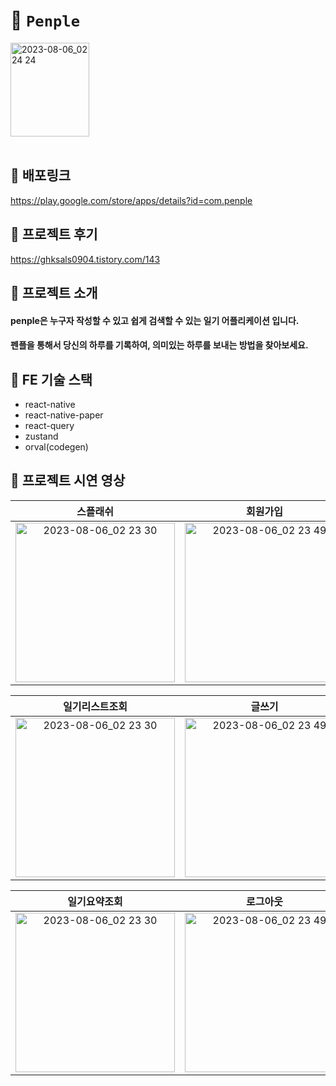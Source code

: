 # 📙 `Penple` 
<div align="left"><img width="50%" height="150px" alt="2023-08-06_02 24 24" src="https://github.com/JEONGHWANMIN/PenPle/assets/124568804/2845270c-a689-4b53-9b3e-a52325cbb162" align="center"></div>
<br/>

## 🌈 배포링크
https://play.google.com/store/apps/details?id=com.penple

## 🌈 프로젝트 후기 
https://ghksals0904.tistory.com/143

## 🌟 프로젝트 소개
#### penple은 누구자 작성할 수 있고 쉽게 검색할 수 있는 일기 어플리케이션 입니다.
#### 펜플을 통해서 당신의 하루를 기록하여, 의미있는 하루를 보내는 방법을 찾아보세요.

## 🌟 FE 기술 스택
- react-native
- react-native-paper
- react-query
- zustand
- orval(codegen)

## 🌟 프로젝트 시연 영상
  
스플래쉬|회원가입|로그인
:-:|:-:|:-:
<img width="255" alt="2023-08-06_02 23 30" src="https://github.com/JEONGHWANMIN/PenPle/assets/65848374/8781f647-2715-4868-8ca8-f7e0862c3324">|<img width="255" alt="2023-08-06_02 23 49" src="https://github.com/JEONGHWANMIN/PenPle/assets/65848374/cda40002-d001-48d2-8f8d-8d25d1f6ec74">| <img width="255" alt="2023-08-06_02 24 24" src="https://github.com/JEONGHWANMIN/PenPle/assets/65848374/05ca678c-d139-47db-8ef5-5c0994580a42">|

일기리스트조회|글쓰기|일기조회, 수정, 삭제
:-:|:-:|:-:
<img width="255" alt="2023-08-06_02 23 30" src="https://github.com/JEONGHWANMIN/PenPle/assets/65848374/8d995236-3125-446e-abd4-6a4705a2695e">|<img width="255" alt="2023-08-06_02 23 49" src="https://github.com/JEONGHWANMIN/PenPle/assets/65848374/3ab456d4-b435-4e02-ad39-6b2f3f3c60f4">| <img width="255" alt="2023-08-06_02 24 24" src="https://github.com/JEONGHWANMIN/PenPle/assets/65848374/6aec6398-6fa2-4aab-b94e-6f616f51e832">|

일기요약조회|로그아웃|회원탈퇴
:-:|:-:|:-:
<img width="255" alt="2023-08-06_02 23 30" src="https://github.com/JEONGHWANMIN/PenPle/assets/65848374/ed7ebf30-5ff2-465c-9a2e-58e3f03f5613">|<img width="255" alt="2023-08-06_02 23 49" src="https://github.com/JEONGHWANMIN/PenPle/assets/65848374/d431edd0-af15-4a1f-ab68-57f006fddd3e">| <img width="255" alt="2023-08-06_02 24 24" src="https://github.com/JEONGHWANMIN/PenPle/assets/65848374/8455c2d4-5c16-4043-8880-00e5f08d7d25">|

